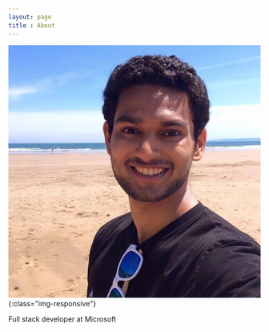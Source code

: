 ```yaml
---
layout: page
title : About
---
```


![profile-pic](/assets/me.jpg){:class="img-responsive"}

Full stack developer at Microsoft


